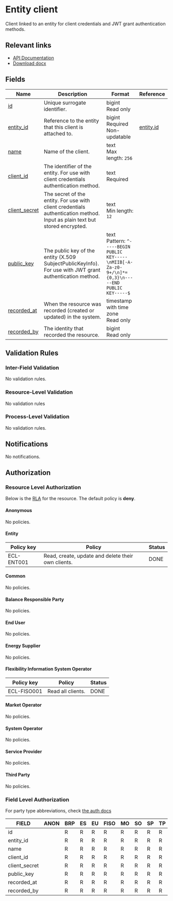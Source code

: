 # Entity client

Client linked to an entity for client credentials and JWT grant authentication
methods.

## Relevant links

* [API Documentation](/api/v0/#/operations/list_entity_client)
* [Download docx](/docs/download/entity_client.docx)

## Fields

| Name                                                                        | Description                                                                                                                | Format                                                                                                  | Reference                       |
|-----------------------------------------------------------------------------|----------------------------------------------------------------------------------------------------------------------------|---------------------------------------------------------------------------------------------------------|---------------------------------|
| <a name="field-id" href="#field-id">id</a>                                  | Unique surrogate identifier.                                                                                               | bigint<br/>Read only                                                                                    |                                 |
| <a name="field-entity_id" href="#field-entity_id">entity_id</a>             | Reference to the entity that this client is attached to.                                                                   | bigint<br/>Required<br/>Non-updatable                                                                   | [entity.id](entity.md#field-id) |
| <a name="field-name" href="#field-name">name</a>                            | Name of the client.                                                                                                        | text<br/>Max length: `256`                                                                              |                                 |
| <a name="field-client_id" href="#field-client_id">client_id</a>             | The identifier of the entity. For use with client credentials authentication method.                                       | text<br/>Required                                                                                       |                                 |
| <a name="field-client_secret" href="#field-client_secret">client_secret</a> | The secret of the entity. For use with client credentials authentication method. Input as plain text but stored encrypted. | text<br/>Min length: `12`                                                                               |                                 |
| <a name="field-public_key" href="#field-public_key">public_key</a>          | The public key of the entity (X.509 SubjectPublicKeyInfo). For use with JWT grant authentication method.                   | text<br/>Pattern: `^-----BEGIN PUBLIC KEY-----\nMIIB[-A-Za-z0-9+/\n]*={0,3}\n-----END PUBLIC KEY-----$` |                                 |
| <a name="field-recorded_at" href="#field-recorded_at">recorded_at</a>       | When the resource was recorded (created or updated) in the system.                                                         | timestamp with time zone<br/>Read only                                                                  |                                 |
| <a name="field-recorded_by" href="#field-recorded_by">recorded_by</a>       | The identity that recorded the resource.                                                                                   | bigint<br/>Read only                                                                                    |                                 |

## Validation Rules

### Inter-Field Validation

No validation rules.

### Resource-Level Validation

No validation rules

### Process-Level Validation

No validation rules.

## Notifications

No notifications.

## Authorization

### Resource Level Authorization

Below is the [RLA](../auth.md#resource-level-authorization-rla) for the
resource. The default policy is **deny**.

#### Anonymous

No policies.

#### Entity

| Policy key | Policy                                             | Status |
|------------|----------------------------------------------------|--------|
| ECL-ENT001 | Read, create, update and delete their own clients. | DONE   |

#### Common

No policies.

#### Balance Responsible Party

No policies.

#### End User

No policies.

#### Energy Supplier

No policies.

#### Flexibility Information System Operator

| Policy key  | Policy            | Status |
|-------------|-------------------|--------|
| ECL-FISO001 | Read all clients. | DONE   |

#### Market Operator

No policies.

#### System Operator

No policies.

#### Service Provider

No policies.

#### Third Party

No policies.

### Field Level Authorization

For party type abbreviations, check [the auth docs](../auth.md#party)

| FIELD         | ANON | BRP | ES | EU | FISO | MO | SO | SP | TP |
|---------------|------|-----|----|----|------|----|----|----|----|
| id            |      | R   | R  | R  | R    | R  | R  | R  | R  |
| entity_id     |      | R   | R  | R  | R    | R  | R  | R  | R  |
| name          |      | R   | R  | R  | R    | R  | R  | R  | R  |
| client_id     |      | R   | R  | R  | R    | R  | R  | R  | R  |
| client_secret |      | R   | R  | R  | R    | R  | R  | R  | R  |
| public_key    |      | R   | R  | R  | R    | R  | R  | R  | R  |
| recorded_at   |      | R   | R  | R  | R    | R  | R  | R  | R  |
| recorded_by   |      | R   | R  | R  | R    | R  | R  | R  | R  |
